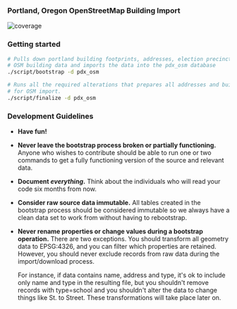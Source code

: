 ### Portland, Oregon OpenStreetMap Building Import

![coverage](https://cloud.githubusercontent.com/assets/25/4600812/150fcace-50de-11e4-9703-2f3c0f0926c5.png)

### Getting started

``` bash
# Pulls down portland building footprints, addresses, election precincts and existing
# OSM building data and imports the data into the pdx_osm database
./script/bootstrap -d pdx_osm

# Runs all the required alterations that prepares all addresses and buildings
# for OSM import.  
./script/finalize -d pdx_osm

```

### Development Guidelines
* **Have fun!**  
* **Never leave the bootstrap process broken or partially functioning.**  Anyone who
  wishes to contribute should be able to run one or two commands to get a fully
  functioning version of the source and relevant data.  
* **Document *everything*.**  Think about the individuals who will read your
  code six months from now.
* **Consider raw source data immutable.** All tables
  created in the bootstrap process should be considered immutable so we always have
  a clean data set to work from without having to rebootstrap.  
* **Never rename properties or change values during a bootstrap operation.**  There are two
  exceptions.  You should transform all geometry data to EPSG:4326, and you can
  filter which properties are retained.  However, you should never exclude
  records from raw data during the import/download process.

  For instance, if data contains name, address and type, it's ok to include only
  name and type in the resulting file, but you shouldn't remove records with type=school
  and you shouldn't alter the data to change things like St. to Street. These transformations
  will take place later on.
